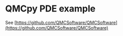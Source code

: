 # QMCpy PDE example

See [https://github.com/QMCSoftware/QMCSoftware](https://github.com/QMCSoftware/QMCSoftware)
